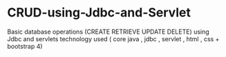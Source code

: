 # CRUD-using-Jdbc-and-Servlet
Basic database operations (CREATE RETRIEVE UPDATE DELETE) using   Jdbc  and servlets 
technology used ( core java , jdbc  , servlet , html , css + bootstrap 4)

